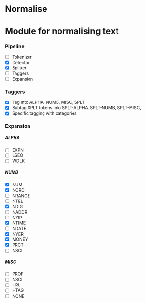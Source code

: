# Normalise
# Module for normalising text

### Pipeline
- [ ] Tokenizer
- [x] Detector
- [x] Splitter
- [ ] Taggers
- [ ] Expansion

### Taggers
- [x] Tag into ALPHA, NUMB, MISC, SPLT
- [x] Subtag SPLT tokens into SPLT-ALPHA, SPLT-NUMB, SPLT-MISC,
- [x] Specific tagging with categories

### Expansion

##### ALPHA
- [ ] EXPN
- [ ] LSEQ
- [ ] WDLK

##### NUMB
- [x] NUM
- [x] NORD
- [ ] NRANGE
- [ ] NTEL
- [x] NDIG
- [ ] NADDR
- [ ] NZIP
- [x] NTIME
- [ ] NDATE
- [x] NYER
- [x] MONEY
- [x] PRCT
- [ ] NSCI

##### MISC
- [ ] PROF
- [ ] NSCI
- [ ] URL
- [ ] HTAG
- [ ] NONE
